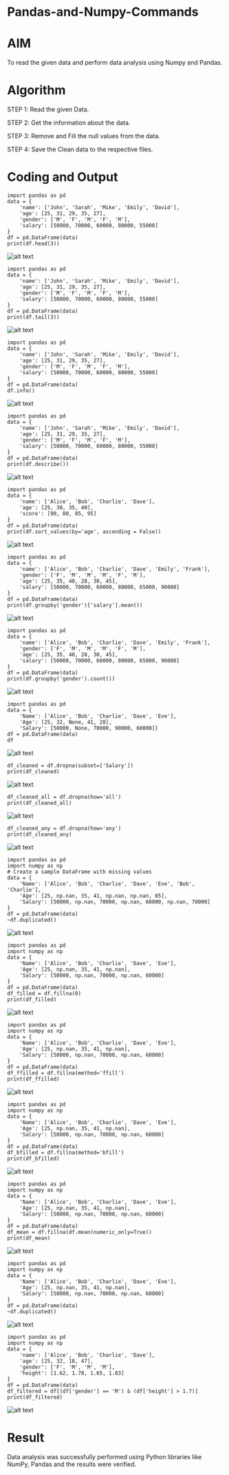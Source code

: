 # Pandas-and-Numpy-Commands

# AIM
To read the given data and perform data analysis using Numpy and Pandas.

# Algorithm
STEP 1: Read the given Data.

STEP 2: Get the information about the data.

STEP 3: Remove and Fill the null values from the data.

STEP 4: Save the Clean data to the respective files.

# Coding and Output
```
import pandas as pd
data = {
    'name': ['John', 'Sarah', 'Mike', 'Emily', 'David'],
    'age': [25, 31, 29, 35, 27],
    'gender': ['M', 'F', 'M', 'F', 'M'],
    'salary': [50000, 70000, 60000, 80000, 55000]
}
df = pd.DataFrame(data)
print(df.head(3))
```
![alt text](<Output Screenshots/Screenshot 2025-04-23 144629.png>)

```
import pandas as pd
data = {
    'name': ['John', 'Sarah', 'Mike', 'Emily', 'David'],
    'age': [25, 31, 29, 35, 27],
    'gender': ['M', 'F', 'M', 'F', 'M'],
    'salary': [50000, 70000, 60000, 80000, 55000]
}
df = pd.DataFrame(data)
print(df.tail(3))
```
![alt text](<Output Screenshots/Screenshot 2025-04-23 144633.png>)
```
import pandas as pd
data = {
    'name': ['John', 'Sarah', 'Mike', 'Emily', 'David'],
    'age': [25, 31, 29, 35, 27],
    'gender': ['M', 'F', 'M', 'F', 'M'],
    'salary': [50000, 70000, 60000, 80000, 55000]
}
df = pd.DataFrame(data)
df.info()
```
![alt text](<Output Screenshots/Screenshot 2025-04-23 144638.png>)
```
import pandas as pd
data = {
    'name': ['John', 'Sarah', 'Mike', 'Emily', 'David'],
    'age': [25, 31, 29, 35, 27],
    'gender': ['M', 'F', 'M', 'F', 'M'],
    'salary': [50000, 70000, 60000, 80000, 55000]
}
df = pd.DataFrame(data)
print(df.describe())
```
![alt text](<Output Screenshots/Screenshot 2025-04-23 144646.png>)
```
import pandas as pd
data = {
    'name': ['Alice', 'Bob', 'Charlie', 'Dave'],
    'age': [25, 30, 35, 40],
    'score': [90, 80, 85, 95]
}
df = pd.DataFrame(data)
print(df.sort_values(by='age', ascending = False))
```
![alt text](<Output Screenshots/Screenshot 2025-04-23 144650.png>)
```
import pandas as pd
data = {
    'name': ['Alice', 'Bob', 'Charlie', 'Dave', 'Emily', 'Frank'],
    'gender': ['F', 'M', 'M', 'M', 'F', 'M'],
    'age': [25, 35, 40, 28, 30, 45],
    'salary': [50000, 70000, 60000, 80000, 65000, 90000]
}
df = pd.DataFrame(data)
print(df.groupby('gender')['salary'].mean())
```
![alt text](<Output Screenshots/Screenshot 2025-04-23 144654.png>)
```
import pandas as pd
data = {
    'name': ['Alice', 'Bob', 'Charlie', 'Dave', 'Emily', 'Frank'],
    'gender': ['F', 'M', 'M', 'M', 'F', 'M'],
    'age': [25, 35, 40, 28, 30, 45],
    'salary': [50000, 70000, 60000, 80000, 65000, 90000]
}
df = pd.DataFrame(data)
print(df.groupby('gender').count())
```
![alt text](<Output Screenshots/Screenshot 2025-04-23 144708.png>)
```
import pandas as pd
data = {
    'Name': ['Alice', 'Bob', 'Charlie', 'Dave', 'Eve'],
    'Age': [25, 32, None, 41, 28],
    'Salary': [50000, None, 70000, 90000, 60000]}
df = pd.DataFrame(data)
df
```
![alt text](<Output Screenshots/Screenshot 2025-04-23 144714.png>)
```
df_cleaned = df.dropna(subset=['Salary'])
print(df_cleaned)
```
![alt text](<Output Screenshots/Screenshot 2025-04-23 144720.png>)
```
df_cleaned_all = df.dropna(how='all')
print(df_cleaned_all)
```
![alt text](<Output Screenshots/Screenshot 2025-04-23 144723.png>)
```
df_cleaned_any = df.dropna(how='any')
print(df_cleaned_any)
```
![alt text](<Output Screenshots/Screenshot 2025-04-23 144728.png>)
```
import pandas as pd
import numpy as np
# Create a sample DataFrame with missing values
data = {
    'Name': ['Alice', 'Bob', 'Charlie', 'Dave', 'Eve', 'Bob', 'Charlie'],
    'Age': [25, np.nan, 35, 41, np.nan, np.nan, 85],
    'Salary': [50000, np.nan, 70000, np.nan, 60000, np.nan, 70000]
}
df = pd.DataFrame(data)
~df.duplicated()
```
![alt text](<Output Screenshots/Screenshot 2025-04-23 144732.png>)
```
import pandas as pd
import numpy as np
data = {
    'Name': ['Alice', 'Bob', 'Charlie', 'Dave', 'Eve'],
    'Age': [25, np.nan, 35, 41, np.nan],
    'Salary': [50000, np.nan, 70000, np.nan, 60000]
}
df = pd.DataFrame(data)
df_filled = df.fillna(0)
print(df_filled)
```
![alt text](<Output Screenshots/Screenshot 2025-04-23 144737.png>)
```
import pandas as pd
import numpy as np
data = {
    'Name': ['Alice', 'Bob', 'Charlie', 'Dave', 'Eve'],
    'Age': [25, np.nan, 35, 41, np.nan],
    'Salary': [50000, np.nan, 70000, np.nan, 60000]
}
df = pd.DataFrame(data)
df_ffilled = df.fillna(method='ffill')
print(df_ffilled)
```
![alt text](<Output Screenshots/Screenshot 2025-04-23 144749.png>)
```
import pandas as pd
import numpy as np
data = {
    'Name': ['Alice', 'Bob', 'Charlie', 'Dave', 'Eve'],
    'Age': [25, np.nan, 35, 41, np.nan],
    'Salary': [50000, np.nan, 70000, np.nan, 60000]
}
df = pd.DataFrame(data)
df_bfilled = df.fillna(method='bfill')
print(df_bfilled)
```
![alt text](<Output Screenshots/Screenshot 2025-04-23 144758.png>)
```
import pandas as pd
import numpy as np
data = {
    'Name': ['Alice', 'Bob', 'Charlie', 'Dave', 'Eve'],
    'Age': [25, np.nan, 35, 41, np.nan],
    'Salary': [50000, np.nan, 70000, np.nan, 60000]
}
df = pd.DataFrame(data)
df_mean = df.fillna(df.mean(numeric_only=True))
print(df_mean)
```
![alt text](<Output Screenshots/Screenshot 2025-04-23 144802.png>)
```
import pandas as pd
import numpy as np
data = {
    'Name': ['Alice', 'Bob', 'Charlie', 'Dave', 'Eve'],
    'Age': [25, np.nan, 35, 41, np.nan],
    'Salary': [50000, np.nan, 70000, np.nan, 60000]
}
df = pd.DataFrame(data)
~df.duplicated()
```
![alt text](<Output Screenshots/Screenshot 2025-04-23 144807.png>)
```
import pandas as pd
import numpy as np
data = {
    'name': ['Alice', 'Bob', 'Charlie', 'Dave'],
    'age': [25, 32, 18, 47],
    'gender': ['F', 'M', 'M', 'M'],
    'height': [1.62, 1.78, 1.65, 1.83]
}
df = pd.DataFrame(data)
df_filtered = df[(df['gender'] == 'M') & (df['height'] > 1.7)]
print(df_filtered)
```
![alt text](<Output Screenshots/Screenshot 2025-04-23 144811.png>)
# Result
Data analysis was successfully performed using Python libraries like NumPy, Pandas and the results were verified.
